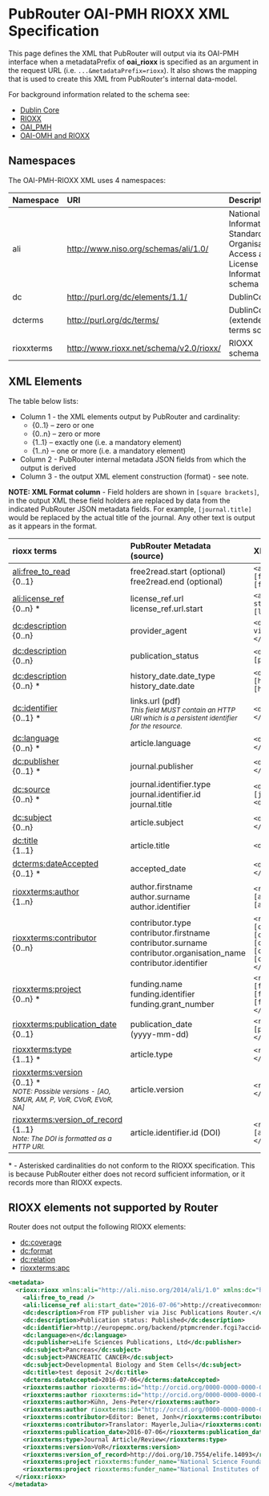 # PubRouter OAI-PMH RIOXX XML Specification

This page defines the XML that PubRouter will output via its OAI-PMH interface when a metadataPrefix of **oai_rioxx** is specified as an argument in the request URL (i.e. `...&metadataPrefix=rioxx`).  It also shows the mapping that is used to create this XML from PubRouter's internal data-model.

For background information related to the schema see:

* [Dublin Core](http://dublincore.org/documents/dcmi-terms/)
* [RIOXX](http://www.rioxx.net/)
* [OAI_PMH](https://www.openarchives.org/pmh/)
* [OAI-OMH and RIOXX](http://www.rioxx.net/2015/11/25/rioxx-and-oai-pmh/)

## Namespaces ##

The OAI-PMH-RIOXX XML uses 4 namespaces:

| Namespace | URI | Description |
|:----------|:----|:------------|
| ali        | http://www.niso.org/schemas/ali/1.0/ | National Information Standards Organisation's Access and License Information schema  |
| dc    | http://purl.org/dc/elements/1.1/ | DublinCore |
| dcterms    | http://purl.org/dc/terms/ | DublinCore (extended) terms schema |
| rioxxterms | http://www.rioxx.net/schema/v2.0/rioxx/ | RIOXX schema |

## XML Elements ##

The table below lists:
* Column 1 - the XML elements output by PubRouter and cardinality:
	* {0..1} – zero or one
	* {0..n} – zero or more
	* {1..1} – exactly one (i.e. a mandatory element)
	* {1..n} – one or more (i.e. a mandatory element)
* Column 2 - PubRouter internal metadata JSON fields from which the output is derived
* Column 3 - the output XML element construction (format) - see note. 

**NOTE: XML Format column** - Field holders are shown in `[square brackets]`, in the output XML these field holders are replaced by data from the indicated PubRouter JSON metadata fields.  For example, `[journal.title]` would be replaced by the actual title of the journal.  Any other text is output as it appears in the format.



| rioxx terms | PubRouter Metadata (source) | XML Format |
|:-----------------------------|:-------------------------|:------------------------------------------------------------|
| [ali:free_to_read](http://www.rioxx.net/schema/v2.0/rioxx/ali_1_0.html#free_to_read) <br>{0..1} | free2read.start (optional) <br> free2read.end (optional) | `<ali:free_to_read start_date="[free2read.start]" end_date="[free2read.end]"></ali:free_to_read>` |
| [ali:license_ref](http://www.rioxx.net/schema/v2.0/rioxx/ali_1_0.html#license_ref) <br>{0..n} * | license_ref.url <br> license_ref.url.start  | `<ali:license_ref start=”[license_ref.url.start]”> [license_ref.url] </ali:license_ref>` |
| [dc:description](http://www.rioxx.net/schema/v2.0/rioxx/terms_.html#http___purl.org_dc_terms__description)  <br>{0..n} | provider_agent | `<dc:description>From [provider_agent] via Jisc Publications Router.</dc:description>` |
| [dc:description](http://www.rioxx.net/schema/v2.0/rioxx/terms_.html#http___purl.org_dc_terms__description)  <br>{0..n}  | publication_status | `<dc:description>Publication status: [publication_status]</dc:description>` | 
| [dc:description](http://www.rioxx.net/schema/v2.0/rioxx/terms_.html#http___purl.org_dc_terms__description)  <br>{0..n} * | history_date.date_type <br> history_date.date | `<dc:description>History: [history_date.date_type], [history_date.date] </dc:description>` |
| [dc:identifier](http://www.rioxx.net/schema/v2.0/rioxx/terms_.html#http___purl.org_dc_terms__identifier)  <br>{0..1} * | links.url (pdf) <br><i style="font-size:smaller">This field MUST contain an HTTP URI which is a persistent identifier for the resource.</i> | `<dc:identifier>[links.url]</dc:identifier>` |
| [dc:language](http://www.rioxx.net/schema/v2.0/rioxx/terms_.html#http___purl.org_dc_terms__language) <br>{0..n} * | article.language | `<dc:language>[article.language]</dc:language>` |
| [dc:publisher](http://www.rioxx.net/schema/v2.0/rioxx/terms_.html#http___purl.org_dc_terms__publisher)  <br>{0..1} * | journal.publisher | `<dc:publisher>[journal.publisher]</dc:publisher>` |
| [dc:source](http://www.rioxx.net/schema/v2.0/rioxx/terms_.html#http___purl.org_dc_terms__source)  <br>{0..n} * | journal.identifier.type <br> journal.identifier.id<br>journal.title  | `<dc:source>[journal.identifier.type]: [journal.identifier.id]</dc:source>`<br>`<dc:source>[journal.title]</dc:source>` |
| [dc:subject](http://www.rioxx.net/schema/v2.0/rioxx/terms_.html#http___purl.org_dc_terms__subject)  <br>{0..n} |  article.subject | `<dc:subject>[article.subject]</dc:subject>` |
| [dc:title](http://www.rioxx.net/schema/v2.0/rioxx/terms_.html#http___purl.org_dc_terms__title)  <br>{1..1} | article.title | `<dc:title>[article.title]</dc:title>` |
| [dcterms:dateAccepted](http://www.rioxx.net/schema/v2.0/rioxx/terms_.html#dateAccepted)  <br>{0..1} * | accepted_date | `<dcterms:dateAccepted>[accepted_date]</dc:date>` |
| [rioxxterms:author](http://www.rioxx.net/schema/v2.0/rioxxterms/rioxxterms_.html#author)  <br>{1..n} | author.firstname <br> author.surname <br> author.identifier | `<rioxxterms:author id=[author.identifier]>[author.surname], [author.firstname]</rioxxterms:author>` |
| [rioxxterms:contributor](http://www.rioxx.net/schema/v2.0/rioxxterms/rioxxterms_.html#contributor)  <br>{0..n} | contributor.type <br> contributor.firstname <br> contributor.surname <br> contributor.organisation_name <br> contributor.identifier | `<rioxxterms:contributor id=[contributor.identifier]>[contributor.type]: [contributor.surname], [contributor.firstname] OR [contributor.organisation_name]</rioxxterms:contributor>`  |
| [rioxxterms:project](http://www.rioxx.net/schema/v2.0/rioxxterms/rioxxterms_.html#project)  <br>{0..n} * | funding.name <br> funding.identifier <br> funding.grant_number | `<rioxxterms:project funder_name="[funding.name]" funder_id="[funding.identifier.id (DOI)]">[funding.grant_number]</rioxxterms:project>`|
| [rioxxterms:publication_date](http://www.rioxx.net/schema/v2.0/rioxxterms/rioxxterms_.html#publication-date)  <br>{0..1} | publication_date <br> (yyyy-mm-dd) | `<rioxxterms:publication_date> [publication_date] </rioxxterms:publication_date>` | 
| [rioxxterms:type](http://www.rioxx.net/schema/v2.0/rioxx/rioxxterms_.html#type)  <br>{1..1} * | article.type | `<rioxxterms:type>[article.type]</rioxxterms:type>` |
| [rioxxterms:version](http://www.rioxx.net/schema/v2.0/rioxxterms/rioxxterms_.html#version)  <br>{0..1} *<br><i style="font-size:smaller">NOTE: Possible versions - [AO, SMUR, AM, P, VoR, CVoR, EVoR, NA]</i>  | article.version | `<rioxxterms:version>[article.version] </rioxxterms:version>` |
| [rioxxterms:version_of_record](http://www.rioxx.net/schema/v2.0/rioxxterms/rioxxterms_.html#version-of-record)  <br>{1..1}<br> <sub><i>Note: The DOI is formatted as a HTTP URI.</i></sub>  | article.identifier.id (DOI) | `<rioxxterms:version_of_record>Version: [article.identifier.id] </rioxxterms:version_of_record>` |

\* - Asterisked cardinalities do not conform to the RIOXX specification. This is because PubRouter either does not record sufficient information, or it records more than RIOXX expects.

## RIOXX elements not supported by Router ##

Router does not output the following RIOXX elements:

* [dc:coverage](http://www.rioxx.net/schema/v2.0/rioxx/terms_.html#http___purl.org_dc_terms__coverage) 
* [dc:format](http://www.rioxx.net/schema/v2.0/rioxx/terms_.html#http___purl.org_dc_terms__format)
* [dc:relation](http://www.rioxx.net/schema/v2.0/rioxx/terms_.html#http___purl.org_dc_terms__relation)
* [rioxxterms:apc](http://www.rioxx.net/schema/v2.0/rioxxterms/rioxxterms_.html#apc)


```xml
<metadata>
  <rioxx:rioxx xmlns:ali="http://ali.niso.org/2014/ali/1.0" xmlns:dc="http://purl.org/dc/elements/1.1/" xmlns:dcterms="http://purl.org/dc/terms/" xmlns:rioxx="http://www.rioxx.net/schema/v2.0/rioxx/">
    <ali:free_to_read />
    <ali:license_ref ali:start_date="2016-07-06">http://creativecommons.org/licenses/by/4.0/</ali:license_ref>
    <dc:description>From FTP publisher via Jisc Publications Router.</dc:description>
    <dc:description>Publication status: Published</dc:description>
    <dc:identifier>http://europepmc.org/backend/ptpmcrender.fcgi?accid=PMC6042627&blobtype=pdf</dc:identifier>
    <dc:language>en</dc:language>
    <dc:publisher>eLife Sciences Publications, Ltd</dc:publisher>
    <dc:subject>Pancreas</dc:subject>
    <dc:subject>PANCREATIC CANCER</dc:subject>
    <dc:subject>Developmental Biology and Stem Cells</dc:subject>
    <dc:title>test deposit 2</dc:title>
    <dcterms:dateAccepted>2016-07-06</dcterms:dateAccepted>
    <rioxxterms:author rioxxterms:id="http://orcid.org/0000-0000-0000-0001">Sendler, Matthias</rioxxterms:author>
    <rioxxterms:author rioxxterms:id="http://orcid.org/0000-0000-0000-0002">Palankar, Raghavendra</rioxxterms:author>
    <rioxxterms:author>Kühn, Jens-Peter</rioxxterms:author>
    <rioxxterms:author rioxxterms:id="http://orcid.org/0000-0000-0000-0004">Evert, Matthias</rioxxterms:author>
    <rioxxterms:contributor>Editor: Benet, Jonh</rioxxterms:contributor>
    <rioxxterms:contributor>Translator: Mayerle,Julia</rioxxterms:contributor>
    <rioxxterms:publication_date>2016-07-06</rioxxterms:publication_date>
    <rioxxterms:type>Journal Article/Review</rioxxterms:type>
    <rioxxterms:version>VoR</rioxxterms:version>
    <rioxxterms:version_of_record>http://doi.org/10.7554/elife.14093</rioxxterms:version_of_record>
    <rioxxterms:project rioxxterms:funder_name="National Science Foundation" rioxxterms:funder_id="http://dx.doi.org/10.13039/100000001">RGP0000-2010</rioxxterms:project>
    <rioxxterms:project rioxxterms:funder_name="National Institutes of Health">RGP5555-2015</rioxxterms:project>
  </rioxx:rioxx>
</metadata>
```

